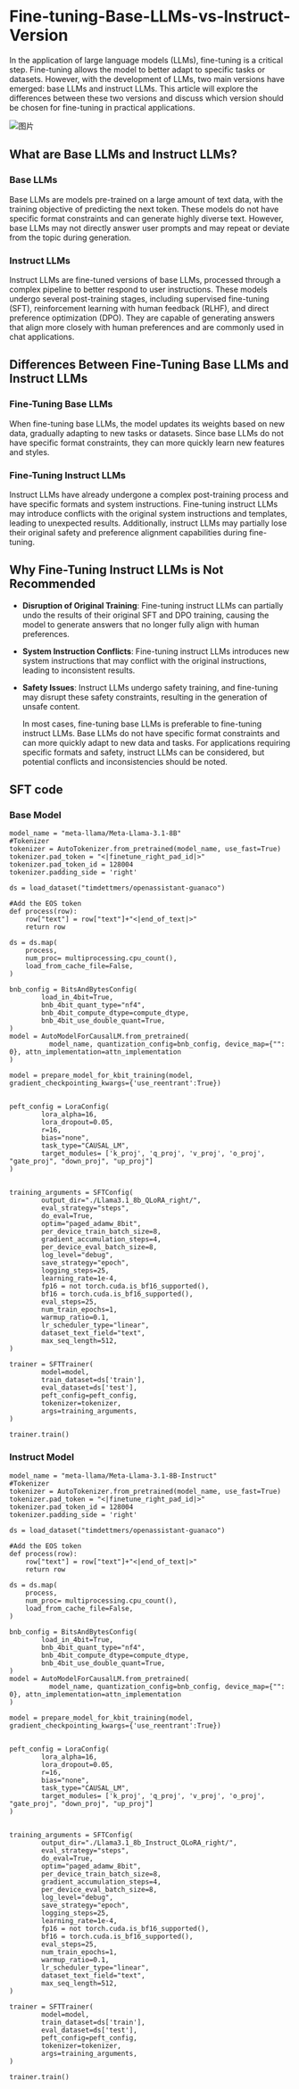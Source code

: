 # Fine-tuning-Base-LLMs-vs-Instruct-Version

In the application of large language models (LLMs), fine-tuning is a critical step. Fine-tuning allows the model to better adapt to specific tasks or datasets. However, with the development of LLMs, two main versions have emerged: base LLMs and instruct LLMs. This article will explore the differences between these two versions and discuss which version should be chosen for fine-tuning in practical applications.

![图片](https://mmbiz.qpic.cn/mmbiz_png/akGXyic486nV2OasoxzlibKMkawNmnVETPsicGxQagJ5rklAAOJoUic5qYuCr0vEeoSiaNAicCvag9SHhXxVGLZpdq1Q/640?wx_fmt=png&from=appmsg&tp=webp&wxfrom=5&wx_lazy=1&wx_co=1)

## What are Base LLMs and Instruct LLMs?

### Base LLMs

Base LLMs are models pre-trained on a large amount of text data, with the training objective of predicting the next token. These models do not have specific format constraints and can generate highly diverse text. However, base LLMs may not directly answer user prompts and may repeat or deviate from the topic during generation.

### Instruct LLMs

Instruct LLMs are fine-tuned versions of base LLMs, processed through a complex pipeline to better respond to user instructions. These models undergo several post-training stages, including supervised fine-tuning (SFT), reinforcement learning with human feedback (RLHF), and direct preference optimization (DPO). They are capable of generating answers that align more closely with human preferences and are commonly used in chat applications.

## Differences Between Fine-Tuning Base LLMs and Instruct LLMs

 

### Fine-Tuning Base LLMs

When fine-tuning base LLMs, the model updates its weights based on new data, gradually adapting to new tasks or datasets. Since base LLMs do not have specific format constraints, they can more quickly learn new features and styles.

### Fine-Tuning Instruct LLMs

Instruct LLMs have already undergone a complex post-training process and have specific formats and system instructions. Fine-tuning instruct LLMs may introduce conflicts with the original system instructions and templates, leading to unexpected results. Additionally, instruct LLMs may partially lose their original safety and preference alignment capabilities during fine-tuning.

## Why Fine-Tuning Instruct LLMs is Not Recommended

- **Disruption of Original Training**: Fine-tuning instruct LLMs can partially undo the results of their original SFT and DPO training, causing the model to generate answers that no longer fully align with human preferences.

- **System Instruction Conflicts**: Fine-tuning instruct LLMs introduces new system instructions that may conflict with the original instructions, leading to inconsistent results.

- **Safety Issues**: Instruct LLMs undergo safety training, and fine-tuning may disrupt these safety constraints, resulting in the generation of unsafe content.

  In most cases, fine-tuning base LLMs is preferable to fine-tuning instruct LLMs. Base LLMs do not have specific format constraints and can more quickly adapt to new data and tasks. For applications requiring specific formats and safety, instruct LLMs can be considered, but potential conflicts and inconsistencies should be noted.
  
## SFT code

### Base Model
```
model_name = "meta-llama/Meta-Llama-3.1-8B"
#Tokenizer
tokenizer = AutoTokenizer.from_pretrained(model_name, use_fast=True)
tokenizer.pad_token = "<|finetune_right_pad_id|>"
tokenizer.pad_token_id = 128004
tokenizer.padding_side = 'right'

ds = load_dataset("timdettmers/openassistant-guanaco")

#Add the EOS token
def process(row):
    row["text"] = row["text"]+"<|end_of_text|>"
    return row

ds = ds.map(
    process,
    num_proc= multiprocessing.cpu_count(),
    load_from_cache_file=False,
)

bnb_config = BitsAndBytesConfig(
        load_in_4bit=True,
        bnb_4bit_quant_type="nf4",
        bnb_4bit_compute_dtype=compute_dtype,
        bnb_4bit_use_double_quant=True,
)
model = AutoModelForCausalLM.from_pretrained(
          model_name, quantization_config=bnb_config, device_map={"": 0}, attn_implementation=attn_implementation
)

model = prepare_model_for_kbit_training(model, gradient_checkpointing_kwargs={'use_reentrant':True})


peft_config = LoraConfig(
        lora_alpha=16,
        lora_dropout=0.05,
        r=16,
        bias="none",
        task_type="CAUSAL_LM",
        target_modules= ['k_proj', 'q_proj', 'v_proj', 'o_proj', "gate_proj", "down_proj", "up_proj"]
)


training_arguments = SFTConfig(
        output_dir="./Llama3.1_8b_QLoRA_right/",
        eval_strategy="steps",
        do_eval=True,
        optim="paged_adamw_8bit",
        per_device_train_batch_size=8,
        gradient_accumulation_steps=4,
        per_device_eval_batch_size=8,
        log_level="debug",
        save_strategy="epoch",
        logging_steps=25,
        learning_rate=1e-4,
        fp16 = not torch.cuda.is_bf16_supported(),
        bf16 = torch.cuda.is_bf16_supported(),
        eval_steps=25,
        num_train_epochs=1,
        warmup_ratio=0.1,
        lr_scheduler_type="linear",
        dataset_text_field="text",
        max_seq_length=512,
)

trainer = SFTTrainer(
        model=model,
        train_dataset=ds['train'],
        eval_dataset=ds['test'],
        peft_config=peft_config,
        tokenizer=tokenizer,
        args=training_arguments,
)

trainer.train()

```
### Instruct Model
```
model_name = "meta-llama/Meta-Llama-3.1-8B-Instruct"
#Tokenizer
tokenizer = AutoTokenizer.from_pretrained(model_name, use_fast=True)
tokenizer.pad_token = "<|finetune_right_pad_id|>"
tokenizer.pad_token_id = 128004
tokenizer.padding_side = 'right'

ds = load_dataset("timdettmers/openassistant-guanaco")

#Add the EOS token
def process(row):
    row["text"] = row["text"]+"<|end_of_text|>"
    return row

ds = ds.map(
    process,
    num_proc= multiprocessing.cpu_count(),
    load_from_cache_file=False,
)

bnb_config = BitsAndBytesConfig(
        load_in_4bit=True,
        bnb_4bit_quant_type="nf4",
        bnb_4bit_compute_dtype=compute_dtype,
        bnb_4bit_use_double_quant=True,
)
model = AutoModelForCausalLM.from_pretrained(
          model_name, quantization_config=bnb_config, device_map={"": 0}, attn_implementation=attn_implementation
)

model = prepare_model_for_kbit_training(model, gradient_checkpointing_kwargs={'use_reentrant':True})


peft_config = LoraConfig(
        lora_alpha=16,
        lora_dropout=0.05,
        r=16,
        bias="none",
        task_type="CAUSAL_LM",
        target_modules= ['k_proj', 'q_proj', 'v_proj', 'o_proj', "gate_proj", "down_proj", "up_proj"]
)


training_arguments = SFTConfig(
        output_dir="./Llama3.1_8b_Instruct_QLoRA_right/",
        eval_strategy="steps",
        do_eval=True,
        optim="paged_adamw_8bit",
        per_device_train_batch_size=8,
        gradient_accumulation_steps=4,
        per_device_eval_batch_size=8,
        log_level="debug",
        save_strategy="epoch",
        logging_steps=25,
        learning_rate=1e-4,
        fp16 = not torch.cuda.is_bf16_supported(),
        bf16 = torch.cuda.is_bf16_supported(),
        eval_steps=25,
        num_train_epochs=1,
        warmup_ratio=0.1,
        lr_scheduler_type="linear",
        dataset_text_field="text",
        max_seq_length=512,
)

trainer = SFTTrainer(
        model=model,
        train_dataset=ds['train'],
        eval_dataset=ds['test'],
        peft_config=peft_config,
        tokenizer=tokenizer,
        args=training_arguments,
)

trainer.train()
```